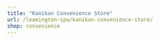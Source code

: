 ```yaml
---
title: "Kanikan Convenience Store"
url: /leamington-spa/kanikan-convenience-store/
shop: convenience
---
```

